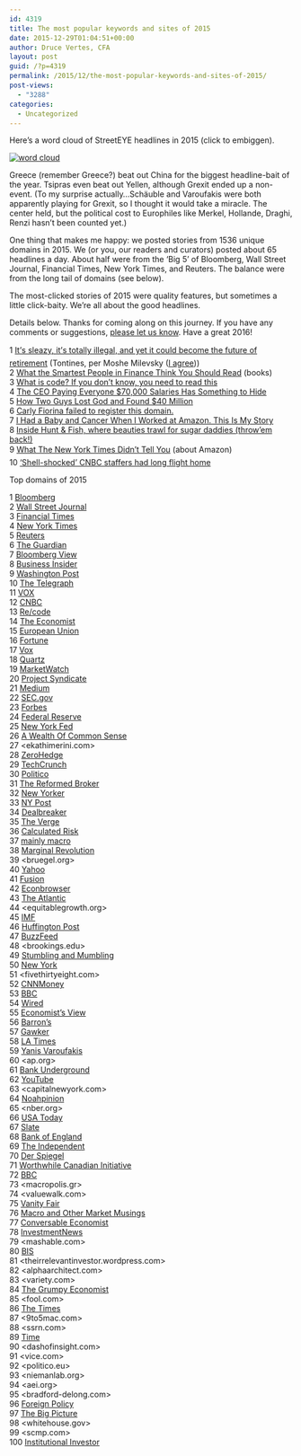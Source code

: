 ```yaml
---
id: 4319
title: The most popular keywords and sites of 2015
date: 2015-12-29T01:04:51+00:00
author: Druce Vertes, CFA
layout: post
guid: /?p=4319
permalink: /2015/12/the-most-popular-keywords-and-sites-of-2015/
post-views:
  - "3288"
categories:
  - Uncategorized
---
```

Here’s a word cloud of StreetEYE headlines in 2015 (click to embiggen).

[<img src="/assets/wp-content/uploads/2015/12/wordle-300x192.png" alt="word cloud" width="300" height="192" class="aligncenter size-medium wp-image-4320" srcset="/assets/wp-content/uploads/2015/12/wordle-300x192.png 300w, /assets/wp-content/uploads/2015/12/wordle.png 792w" sizes="(max-width: 300px) 100vw, 300px" />](/assets/wp-content/uploads/2015/12/wordle.png)

Greece (remember Greece?) beat out China for the biggest headline-bait of the year. Tsipras even beat out Yellen, although Grexit ended up a non-event. (To my surprise actually…Sch&auml;uble and Varoufakis were both apparently playing for Grexit, so I thought it would take a miracle. The center held, but the political cost to Europhiles like Merkel, Hollande, Draghi, Renzi hasn’t been counted yet.)

One thing that makes me happy: we posted stories from 1536 unique domains in 2015. We (or you, our readers and curators) posted about 65 headlines a day. About half were from the ‘Big 5’ of Bloomberg, Wall Street Journal, Financial Times, New York Times, and Reuters. The balance were from the long tail of domains (see below).

The most-clicked stories of 2015 were quality features, but sometimes a little click-baity. We’re all about the good headlines.

Details below. Thanks for coming along on this journey. If you have any comments or suggestions, [please let us know](/?page_id=2). Have a great 2016!

1 [It’s sleazy, it’s totally illegal, and yet it could become the future of retirement](http://www.washingtonpost.com/news/wonkblog/wp/2015/09/28/this-sleazy-and-totally-illegal-savings-scheme-may-be-the-future-of-retirement/) (Tontines, per Moshe Milevsky ([I agree](/2015/09/tontines-strange-name-great-idea/)))  
2 [What the Smartest People in Finance Think You Should Read](http://www.bloomberg.com/features/2015-bloomberg-book-list/) (books)  
3 [What is code? If you don’t know, you need to read this](http://www.bloomberg.com/graphics/2015-paul-ford-what-is-code/)  
4 [The CEO Paying Everyone $70,000 Salaries Has Something to Hide](http://www.bloomberg.com/features/2015-gravity-ceo-dan-price/)  
5 [How Two Guys Lost God and Found $40 Million](http://www.bloomberg.com/news/features/2015-10-06/how-two-guys-lost-god-and-found-40-million)  
6 [Carly Fiorina failed to register this domain.](http://carlyfiorina.org/)  
7 [I Had a Baby and Cancer When I Worked at Amazon. This Is My Story](https://medium.com/@jcheiffetz/i-had-a-baby-and-cancer-when-i-worked-at-amazon-this-is-my-story-9eba5eef2976)  
8 [Inside Hunt & Fish, where beauties trawl for sugar daddies (throw’em back!)](http://nypost.com/2015/01/28/inside-hunt-fish-where-beauties-trawl-for-sugar-daddies/)  
9 [What The New York Times Didn’t Tell You](https://medium.com/@jaycarney/what-the-new-york-times-didn-t-tell-you-a1128aa78931) (about Amazon)  
10 [‘Shell-shocked’ CNBC staffers had long flight home](http://money.cnn.com/2015/10/30/media/cnbc-gop-debate-reactions-shellshocked/index.html)

Top domains of 2015

1 [Bloomberg](bloomberg.com)  
2 [Wall Street Journal](wsj.com)  
3 [Financial Times](ft.com)  
4 [New York Times](nytimes.com)  
5 [Reuters](reuters.com)  
6 [The Guardian](theguardian.com)  
7 [Bloomberg View](bloombergview.com)  
8 [Business Insider](businessinsider.com)  
9 [Washington Post](washingtonpost.com)  
10 [The Telegraph](telegraph.co.uk)  
11 [VOX](voxeu.org)  
12 [CNBC](cnbc.com)  
13 [Re/code](recode.net)  
14 [The Economist](economist.com)  
15 [European Union](europa.eu)  
16 [Fortune](fortune.com)  
17 [Vox](vox.com)  
18 [Quartz](qz.com)  
19 [MarketWatch](marketwatch.com)  
20 [Project Syndicate](project-syndicate.org)  
21 [Medium](medium.com)  
22 [SEC.gov](sec.gov)  
23 [Forbes](forbes.com)  
24 [Federal Reserve](federalreserve.gov)  
25 [New York Fed](newyorkfed.org)  
26 [A Wealth Of Common Sense](awealthofcommonsense.com)  
27 <ekathimerini.com>  
28 [ZeroHedge](zerohedge.com)  
29 [TechCrunch](techcrunch.com)  
30 [Politico](politico.com)  
31 [The Reformed Broker](thereformedbroker.com)  
32 [New Yorker](newyorker.com)  
33 [NY Post](nypost.com)  
34 [Dealbreaker](dealbreaker.com)  
35 [The Verge](theverge.com)  
36 [Calculated Risk](calculatedriskblog.com)  
37 [mainly macro](mainlymacro.blogspot.com)  
38 [Marginal Revolution](marginalrevolution.com)  
39 <bruegel.org>  
40 [Yahoo](yahoo.com)  
41 [Fusion](fusion.net)  
42 [Econbrowser](econbrowser.com)  
43 [The Atlantic](theatlantic.com)  
44 <equitablegrowth.org>  
45 [IMF](imf.org)  
46 [Huffington Post](huffingtonpost.com)  
47 [BuzzFeed](buzzfeed.com)  
48 <brookings.edu>  
49 [Stumbling and Mumbling](stumblingandmumbling.typepad.com)  
50 [New York](nymag.com)  
51 <fivethirtyeight.com>  
52 [CNNMoney](money.cnn.com)  
53 [BBC](bbc.co.uk)  
54 [Wired](wired.com)  
55 [Economist’s View](economistsview.typepad.com)  
56 [Barron’s](barrons.com)  
57 [Gawker](gawker.com)  
58 [LA Times](latimes.com)  
59 [Yanis Varoufakis](yanisvaroufakis.eu)  
60 <ap.org>  
61 [Bank Underground](bankunderground.co.uk)  
62 [YouTube](youtube.com)  
63 <capitalnewyork.com>  
64 [Noahpinion](noahpinionblog.blogspot.com)  
65 <nber.org>  
66 [USA Today](usatoday.com)  
67 [Slate](slate.com)  
68 [Bank of England](bankofengland.co.uk)  
69 [The Independent](independent.co.uk)  
70 [Der Spiegel](spiegel.de)  
71 [Worthwhile Canadian Initiative](worthwhile.typepad.com)  
72 [BBC](bbc.com)  
73 <macropolis.gr>  
74 <valuewalk.com>  
75 [Vanity Fair](vanityfair.com)  
76 [Macro and Other Market Musings](macromarketmusings.blogspot.com)  
77 [Conversable Economist](conversableeconomist.blogspot.com)  
78 [InvestmentNews](investmentnews.com)  
79 <mashable.com>  
80 [BIS](bis.org)  
81 <theirrelevantinvestor.wordpress.com>  
82 <alphaarchitect.com>  
83 <variety.com>  
84 [The Grumpy Economist](johnhcochrane.blogspot.com)  
85 <fool.com>  
86 [The Times](thetimes.co.uk)  
87 <9to5mac.com>  
88 <ssrn.com>  
89 [Time](time.com)  
90 <dashofinsight.com>  
91 <vice.com>  
92 <politico.eu>  
93 <niemanlab.org>  
94 <aei.org>  
95 <bradford-delong.com>  
96 [Foreign Policy](foreignpolicy.com)  
97 [The Big Picture](ritholtz.com)  
98 <whitehouse.gov>  
99 <scmp.com>  
100 [Institutional Investor](institutionalinvestor.com)
